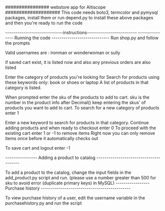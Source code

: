 ################  webstore app for Altiscope  ####################
This code needs boto3, termcolor and pymysql packages, install them or run depend.py to install these above packages and then you're ready to run the code

-----------------------------instructions-------------------------
--------------- Running the code -----------------------------
Run shop.py and follow the prompts

Valid usernames are : ironman or wonderwoman or sully

if saved cart exist, it is listed now
and also any previous orders are also listed

Enter the category of products you're looking for
Search for products using these keywords only: book or shoes or laptop
A list of products in that category is listed.

When prompted
enter the sku of the products to add to cart. sku is the number in the product info after Decimal()
keep entering the skus' of products you want to add to cart.
To search for a new category of products enter 1

Enter a new keyword to search for products in that category.
Continue adding products and when ready to checkout enter 0
To proceed with the existing cart enter 1 or -1 to remove items
Right now you can only remove items once before it automatically checks out

To save cart and logout enter -1

---------------- Adding a product to catalog ---------------------------------------

To add a product to the catalog, change the input fields in the add_product.py script and run. (please
use a number greater than 500 for sku to avoid error (duplicate primary keys) in MySQL)
----------------- Purchase history ---------------------------------------------

To view purchase history of a user, edit the username variable in the purchasehistory.py and run the script








